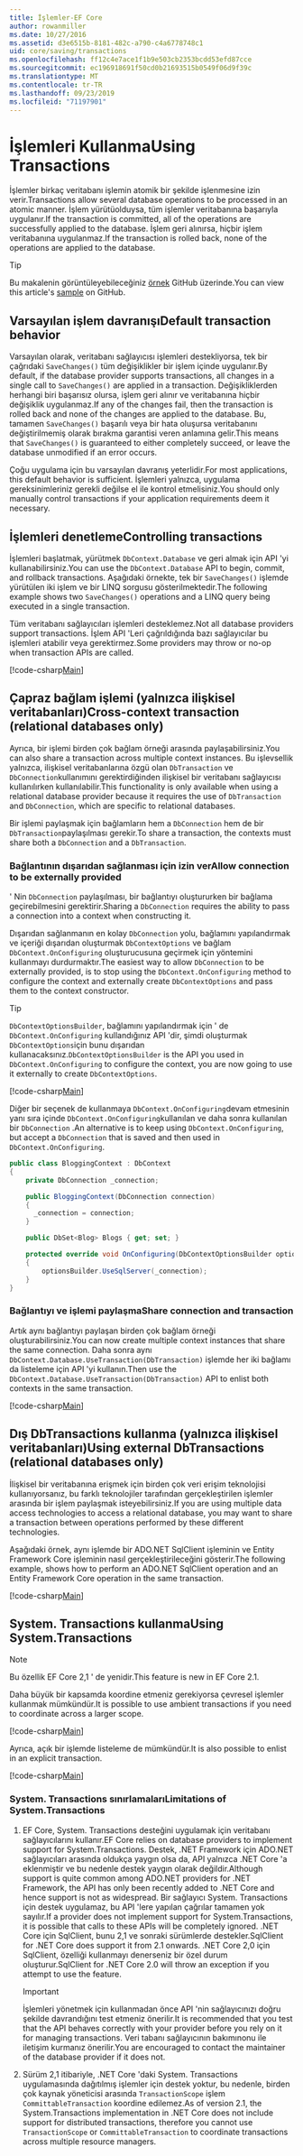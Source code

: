 ```yaml
---
title: İşlemler-EF Core
author: rowanmiller
ms.date: 10/27/2016
ms.assetid: d3e6515b-8181-482c-a790-c4a6778748c1
uid: core/saving/transactions
ms.openlocfilehash: ff12c4e7ace1f1b9e503cb2353bcdd53efd87cce
ms.sourcegitcommit: ec196918691f50cd0b21693515b0549f06d9f39c
ms.translationtype: MT
ms.contentlocale: tr-TR
ms.lasthandoff: 09/23/2019
ms.locfileid: "71197901"
---
```

# <a name="using-transactions"></a><span data-ttu-id="9cb4f-102">İşlemleri Kullanma</span><span class="sxs-lookup"><span data-stu-id="9cb4f-102">Using Transactions</span></span>

<span data-ttu-id="9cb4f-103">İşlemler birkaç veritabanı işlemin atomik bir şekilde işlenmesine izin verir.</span><span class="sxs-lookup"><span data-stu-id="9cb4f-103">Transactions allow several database operations to be processed in an atomic manner.</span></span> <span data-ttu-id="9cb4f-104">İşlem yürütüolduysa, tüm işlemler veritabanına başarıyla uygulanır.</span><span class="sxs-lookup"><span data-stu-id="9cb4f-104">If the transaction is committed, all of the operations are successfully applied to the database.</span></span> <span data-ttu-id="9cb4f-105">İşlem geri alınırsa, hiçbir işlem veritabanına uygulanmaz.</span><span class="sxs-lookup"><span data-stu-id="9cb4f-105">If the transaction is rolled back, none of the operations are applied to the database.</span></span>

> [!TIP]  
> <span data-ttu-id="9cb4f-106">Bu makalenin görüntüleyebileceğiniz [örnek](https://github.com/aspnet/EntityFramework.Docs/tree/master/samples/core/Saving/Transactions/) GitHub üzerinde.</span><span class="sxs-lookup"><span data-stu-id="9cb4f-106">You can view this article's [sample](https://github.com/aspnet/EntityFramework.Docs/tree/master/samples/core/Saving/Transactions/) on GitHub.</span></span>

## <a name="default-transaction-behavior"></a><span data-ttu-id="9cb4f-107">Varsayılan işlem davranışı</span><span class="sxs-lookup"><span data-stu-id="9cb4f-107">Default transaction behavior</span></span>

<span data-ttu-id="9cb4f-108">Varsayılan olarak, veritabanı sağlayıcısı işlemleri destekliyorsa, tek bir çağrıdaki `SaveChanges()` tüm değişiklikler bir işlem içinde uygulanır.</span><span class="sxs-lookup"><span data-stu-id="9cb4f-108">By default, if the database provider supports transactions, all changes in a single call to `SaveChanges()` are applied in a transaction.</span></span> <span data-ttu-id="9cb4f-109">Değişikliklerden herhangi biri başarısız olursa, işlem geri alınır ve veritabanına hiçbir değişiklik uygulanmaz.</span><span class="sxs-lookup"><span data-stu-id="9cb4f-109">If any of the changes fail, then the transaction is rolled back and none of the changes are applied to the database.</span></span> <span data-ttu-id="9cb4f-110">Bu, tamamen `SaveChanges()` başarılı veya bir hata oluşursa veritabanını değiştirilmemiş olarak bırakma garantisi veren anlamına gelir.</span><span class="sxs-lookup"><span data-stu-id="9cb4f-110">This means that `SaveChanges()` is guaranteed to either completely succeed, or leave the database unmodified if an error occurs.</span></span>

<span data-ttu-id="9cb4f-111">Çoğu uygulama için bu varsayılan davranış yeterlidir.</span><span class="sxs-lookup"><span data-stu-id="9cb4f-111">For most applications, this default behavior is sufficient.</span></span> <span data-ttu-id="9cb4f-112">İşlemleri yalnızca, uygulama gereksinimleriniz gerekli değilse el ile kontrol etmelisiniz.</span><span class="sxs-lookup"><span data-stu-id="9cb4f-112">You should only manually control transactions if your application requirements deem it necessary.</span></span>

## <a name="controlling-transactions"></a><span data-ttu-id="9cb4f-113">İşlemleri denetleme</span><span class="sxs-lookup"><span data-stu-id="9cb4f-113">Controlling transactions</span></span>

<span data-ttu-id="9cb4f-114">İşlemleri başlatmak, yürütmek `DbContext.Database` ve geri almak için API 'yi kullanabilirsiniz.</span><span class="sxs-lookup"><span data-stu-id="9cb4f-114">You can use the `DbContext.Database` API to begin, commit, and rollback transactions.</span></span> <span data-ttu-id="9cb4f-115">Aşağıdaki örnekte, tek bir `SaveChanges()` işlemde yürütülen iki işlem ve bir LINQ sorgusu gösterilmektedir.</span><span class="sxs-lookup"><span data-stu-id="9cb4f-115">The following example shows two `SaveChanges()` operations and a LINQ query being executed in a single transaction.</span></span>

<span data-ttu-id="9cb4f-116">Tüm veritabanı sağlayıcıları işlemleri desteklemez.</span><span class="sxs-lookup"><span data-stu-id="9cb4f-116">Not all database providers support transactions.</span></span> <span data-ttu-id="9cb4f-117">İşlem API 'Leri çağrıldığında bazı sağlayıcılar bu işlemleri atabilir veya gerektirmez.</span><span class="sxs-lookup"><span data-stu-id="9cb4f-117">Some providers may throw or no-op when transaction APIs are called.</span></span>

[!code-csharp[Main](../../../samples/core/Saving/Transactions/ControllingTransaction/Sample.cs?name=Transaction&highlight=3,17,18,19)]

## <a name="cross-context-transaction-relational-databases-only"></a><span data-ttu-id="9cb4f-118">Çapraz bağlam işlemi (yalnızca ilişkisel veritabanları)</span><span class="sxs-lookup"><span data-stu-id="9cb4f-118">Cross-context transaction (relational databases only)</span></span>

<span data-ttu-id="9cb4f-119">Ayrıca, bir işlemi birden çok bağlam örneği arasında paylaşabilirsiniz.</span><span class="sxs-lookup"><span data-stu-id="9cb4f-119">You can also share a transaction across multiple context instances.</span></span> <span data-ttu-id="9cb4f-120">Bu işlevsellik yalnızca, ilişkisel veritabanlarına özgü olan `DbTransaction` ve `DbConnection`kullanımını gerektirdiğinden ilişkisel bir veritabanı sağlayıcısı kullanılırken kullanılabilir.</span><span class="sxs-lookup"><span data-stu-id="9cb4f-120">This functionality is only available when using a relational database provider because it requires the use of `DbTransaction` and `DbConnection`, which are specific to relational databases.</span></span>

<span data-ttu-id="9cb4f-121">Bir işlemi paylaşmak için bağlamların hem a `DbConnection` hem de bir `DbTransaction`paylaşılması gerekir.</span><span class="sxs-lookup"><span data-stu-id="9cb4f-121">To share a transaction, the contexts must share both a `DbConnection` and a `DbTransaction`.</span></span>

### <a name="allow-connection-to-be-externally-provided"></a><span data-ttu-id="9cb4f-122">Bağlantının dışarıdan sağlanması için izin ver</span><span class="sxs-lookup"><span data-stu-id="9cb4f-122">Allow connection to be externally provided</span></span>

<span data-ttu-id="9cb4f-123">' Nin `DbConnection` paylaşılması, bir bağlantıyı oluştururken bir bağlama geçirebilmesini gerektirir.</span><span class="sxs-lookup"><span data-stu-id="9cb4f-123">Sharing a `DbConnection` requires the ability to pass a connection into a context when constructing it.</span></span>

<span data-ttu-id="9cb4f-124">Dışarıdan sağlanmanın en kolay `DbConnection` yolu, bağlamını yapılandırmak ve içeriği dışarıdan oluşturmak `DbContextOptions` ve bağlam `DbContext.OnConfiguring` oluşturucusuna geçirmek için yöntemini kullanmayı durdurmaktır.</span><span class="sxs-lookup"><span data-stu-id="9cb4f-124">The easiest way to allow `DbConnection` to be externally provided, is to stop using the `DbContext.OnConfiguring` method to configure the context and externally create `DbContextOptions` and pass them to the context constructor.</span></span>

> [!TIP]  
> <span data-ttu-id="9cb4f-125">`DbContextOptionsBuilder`, bağlamını yapılandırmak için ' de `DbContext.OnConfiguring` kullandığınız API 'dir, şimdi oluşturmak `DbContextOptions`için bunu dışarıdan kullanacaksınız.</span><span class="sxs-lookup"><span data-stu-id="9cb4f-125">`DbContextOptionsBuilder` is the API you used in `DbContext.OnConfiguring` to configure the context, you are now going to use it externally to create `DbContextOptions`.</span></span>

[!code-csharp[Main](../../../samples/core/Saving/Transactions/SharingTransaction/Sample.cs?name=Context&highlight=3,4,5)]

<span data-ttu-id="9cb4f-126">Diğer bir seçenek de kullanmaya `DbContext.OnConfiguring`devam etmesinin yanı sıra içinde `DbContext.OnConfiguring`kullanılan ve daha sonra kullanılan bir `DbConnection` .</span><span class="sxs-lookup"><span data-stu-id="9cb4f-126">An alternative is to keep using `DbContext.OnConfiguring`, but accept a `DbConnection` that is saved and then used in `DbContext.OnConfiguring`.</span></span>

``` csharp
public class BloggingContext : DbContext
{
    private DbConnection _connection;

    public BloggingContext(DbConnection connection)
    {
      _connection = connection;
    }

    public DbSet<Blog> Blogs { get; set; }

    protected override void OnConfiguring(DbContextOptionsBuilder optionsBuilder)
    {
        optionsBuilder.UseSqlServer(_connection);
    }
}
```

### <a name="share-connection-and-transaction"></a><span data-ttu-id="9cb4f-127">Bağlantıyı ve işlemi paylaşma</span><span class="sxs-lookup"><span data-stu-id="9cb4f-127">Share connection and transaction</span></span>

<span data-ttu-id="9cb4f-128">Artık aynı bağlantıyı paylaşan birden çok bağlam örneği oluşturabilirsiniz.</span><span class="sxs-lookup"><span data-stu-id="9cb4f-128">You can now create multiple context instances that share the same connection.</span></span> <span data-ttu-id="9cb4f-129">Daha sonra aynı `DbContext.Database.UseTransaction(DbTransaction)` işlemde her iki bağlamı da listeleme için API 'yi kullanın.</span><span class="sxs-lookup"><span data-stu-id="9cb4f-129">Then use the `DbContext.Database.UseTransaction(DbTransaction)` API to enlist both contexts in the same transaction.</span></span>

[!code-csharp[Main](../../../samples/core/Saving/Transactions/SharingTransaction/Sample.cs?name=Transaction&highlight=1,2,3,7,16,23,24,25)]

## <a name="using-external-dbtransactions-relational-databases-only"></a><span data-ttu-id="9cb4f-130">Dış DbTransactions kullanma (yalnızca ilişkisel veritabanları)</span><span class="sxs-lookup"><span data-stu-id="9cb4f-130">Using external DbTransactions (relational databases only)</span></span>

<span data-ttu-id="9cb4f-131">İlişkisel bir veritabanına erişmek için birden çok veri erişim teknolojisi kullanıyorsanız, bu farklı teknolojiler tarafından gerçekleştirilen işlemler arasında bir işlem paylaşmak isteyebilirsiniz.</span><span class="sxs-lookup"><span data-stu-id="9cb4f-131">If you are using multiple data access technologies to access a relational database, you may want to share a transaction between operations performed by these different technologies.</span></span>

<span data-ttu-id="9cb4f-132">Aşağıdaki örnek, aynı işlemde bir ADO.NET SqlClient işleminin ve Entity Framework Core işleminin nasıl gerçekleştirileceğini gösterir.</span><span class="sxs-lookup"><span data-stu-id="9cb4f-132">The following example, shows how to perform an ADO.NET SqlClient operation and an Entity Framework Core operation in the same transaction.</span></span>

[!code-csharp[Main](../../../samples/core/Saving/Transactions/ExternalDbTransaction/Sample.cs?name=Transaction&highlight=4,10,21,26,27,28)]

## <a name="using-systemtransactions"></a><span data-ttu-id="9cb4f-133">System. Transactions kullanma</span><span class="sxs-lookup"><span data-stu-id="9cb4f-133">Using System.Transactions</span></span>

> [!NOTE]  
> <span data-ttu-id="9cb4f-134">Bu özellik EF Core 2,1 ' de yenidir.</span><span class="sxs-lookup"><span data-stu-id="9cb4f-134">This feature is new in EF Core 2.1.</span></span>

<span data-ttu-id="9cb4f-135">Daha büyük bir kapsamda koordine etmeniz gerekiyorsa çevresel işlemler kullanmak mümkündür.</span><span class="sxs-lookup"><span data-stu-id="9cb4f-135">It is possible to use ambient transactions if you need to coordinate across a larger scope.</span></span>

[!code-csharp[Main](../../../samples/core/Saving/Transactions/AmbientTransaction/Sample.cs?name=Transaction&highlight=1,2,3,26,27,28)]

<span data-ttu-id="9cb4f-136">Ayrıca, açık bir işlemde listeleme de mümkündür.</span><span class="sxs-lookup"><span data-stu-id="9cb4f-136">It is also possible to enlist in an explicit transaction.</span></span>

[!code-csharp[Main](../../../samples/core/Saving/Transactions/CommitableTransaction/Sample.cs?name=Transaction&highlight=1,15,28,29,30)]

### <a name="limitations-of-systemtransactions"></a><span data-ttu-id="9cb4f-137">System. Transactions sınırlamaları</span><span class="sxs-lookup"><span data-stu-id="9cb4f-137">Limitations of System.Transactions</span></span>  

1. <span data-ttu-id="9cb4f-138">EF Core, System. Transactions desteğini uygulamak için veritabanı sağlayıcılarını kullanır.</span><span class="sxs-lookup"><span data-stu-id="9cb4f-138">EF Core relies on database providers to implement support for System.Transactions.</span></span> <span data-ttu-id="9cb4f-139">Destek, .NET Framework için ADO.NET sağlayıcıları arasında oldukça yaygın olsa da, API yalnızca .NET Core 'a eklenmiştir ve bu nedenle destek yaygın olarak değildir.</span><span class="sxs-lookup"><span data-stu-id="9cb4f-139">Although support is quite common among ADO.NET providers for .NET Framework, the API has only been recently added to .NET Core and hence support is not as widespread.</span></span> <span data-ttu-id="9cb4f-140">Bir sağlayıcı System. Transactions için destek uygulamaz, bu API 'lere yapılan çağrılar tamamen yok sayılır.</span><span class="sxs-lookup"><span data-stu-id="9cb4f-140">If a provider does not implement support for System.Transactions, it is possible that calls to these APIs will be completely ignored.</span></span> <span data-ttu-id="9cb4f-141">.NET Core için SqlClient, bunu 2,1 ve sonraki sürümlerde destekler.</span><span class="sxs-lookup"><span data-stu-id="9cb4f-141">SqlClient for .NET Core does support it from 2.1 onwards.</span></span> <span data-ttu-id="9cb4f-142">.NET Core 2,0 için SqlClient, özelliği kullanmayı denerseniz bir özel durum oluşturur.</span><span class="sxs-lookup"><span data-stu-id="9cb4f-142">SqlClient for .NET Core 2.0 will throw an exception if you attempt to use the feature.</span></span> 

   > [!IMPORTANT]  
   > <span data-ttu-id="9cb4f-143">İşlemleri yönetmek için kullanmadan önce API 'nin sağlayıcınızı doğru şekilde davrandığını test etmeniz önerilir.</span><span class="sxs-lookup"><span data-stu-id="9cb4f-143">It is recommended that you test that the API behaves correctly with your provider before you rely on it for managing transactions.</span></span> <span data-ttu-id="9cb4f-144">Veri tabanı sağlayıcının bakımınonu ile iletişim kurmanız önerilir.</span><span class="sxs-lookup"><span data-stu-id="9cb4f-144">You are encouraged to contact the maintainer of the database provider if it does not.</span></span> 

2. <span data-ttu-id="9cb4f-145">Sürüm 2,1 itibariyle, .NET Core 'daki System. Transactions uygulamasında dağıtılmış işlemler için destek yoktur, bu nedenle, birden çok kaynak yöneticisi arasında `TransactionScope` işlem `CommittableTransaction` koordine edilemez.</span><span class="sxs-lookup"><span data-stu-id="9cb4f-145">As of version 2.1, the System.Transactions implementation in .NET Core does not include support for distributed transactions, therefore you cannot use `TransactionScope` or `CommittableTransaction` to coordinate transactions across multiple resource managers.</span></span> 
